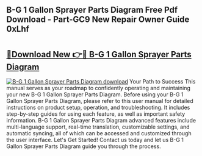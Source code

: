 ## B-G 1 Gallon Sprayer Parts Diagram Free Pdf Download - Part-GC9 New Repair Owner Guide 0xLhf

# <h2><a href="http://dfk4qdt.blite.top/?on=B-G+1+Gallon+Sprayer+Parts+Diagram">🔗Download New 👉🔴 B-G 1 Gallon Sprayer Parts Diagram</a></h2>

[![B-G 1 Gallon Sprayer Parts Diagram download](https://i.imgur.com/lujVjoI.png)](http://dfk4qdt.blite.top/?on=B-G+1+Gallon+Sprayer+Parts+Diagram)
Your Path to Success This manual serves as your roadmap to confidently operating and maintaining your new B-G 1 Gallon Sprayer Parts Diagram. Before using your B-G 1 Gallon Sprayer Parts Diagram, please refer to this user manual for detailed instructions on product setup, operation, and troubleshooting. It includes step-by-step guides for using each feature, as well as important safety information. B-G 1 Gallon Sprayer Parts Diagram advanced features include multi-language support, real-time translation, customizable settings, and automatic syncing, all of which can be accessed and customized through the user interface. Let's Get Started! Contact us today and let us B-G 1 Gallon Sprayer Parts Diagram guide you through the process.
